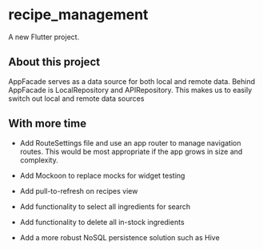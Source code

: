 # recipe_management

A new Flutter project.

## About this project
AppFacade serves as a data source for both local and remote data. 
Behind AppFacade is LocalRepository and APIRepository. This makes us to easily switch out local and remote data sources


## With more time
- Add RouteSettings file and use an app router to manage navigation routes. This would be most appropriate if the app grows in size and complexity.

- Add Mockoon to replace mocks for widget testing

- Add pull-to-refresh on recipes view

- Add functionality to select all ingredients for search

- Add functionality to delete all in-stock ingredients

- Add a more robust NoSQL persistence solution such as Hive
